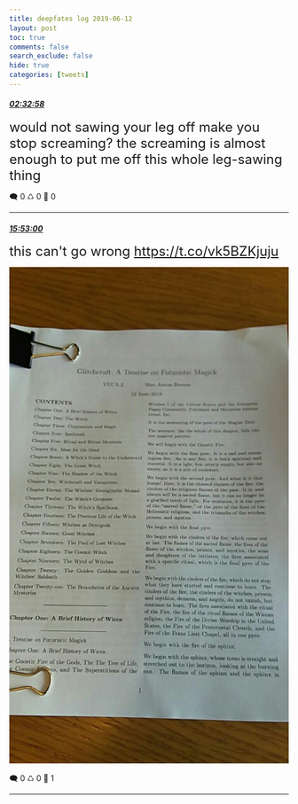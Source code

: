 ```yaml
---
title: deepfates log 2019-06-12
layout: post
toc: true
comments: false
search_exclude: false
hide: true
categories: [tweets]
---
```



#### <a href = "https://twitter.com/deepfates/status/1138725868245700608">*02:32:58*</a>

<font size="5">would not sawing your leg off make you stop screaming? the screaming is almost enough to put me off this whole leg-sawing thing</font>



🗨️ 0 ♺ 0 🤍  0   

---
    
#### <a href = "https://twitter.com/deepfates/status/1138927206078472192">*15:53:00*</a>

<font size="5">this can't go wrong  https://t.co/vk5BZKjuju</font>

![image from twitter](/images/from_twitter/D85IP2-U0AA2t_J.jpg)


🗨️ 0 ♺ 0 🤍  1   

---
    
            


